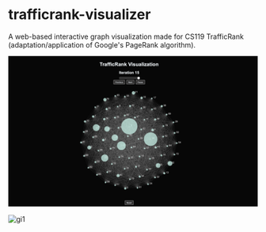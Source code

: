 # trafficrank-visualizer

A web-based interactive graph visualization made for CS119 TrafficRank (adaptation/application of Google's PageRank algorithm). 

![pic1](https://github.com/susiesyli/trafficrank-visualizer/blob/8114ce6738cae593c7f34ecc4ced667361896f2e/img/2.png)

![gi1](https://github.com/susiesyli/trafficrank-visualizer/blob/eb9c332e607d9b45972b4cfc4719a7636d7030cf/img/p1.gif)
